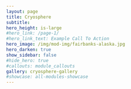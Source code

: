 ```yaml
---
layout: page
title: Cryosphere
subtitle: 
hero_height: is-large
#hero_link: /page-1/
#hero_link_text: Example Call To Action
hero_image: /img/mod-img/fairbanks-alaska.jpg
hero_darken: true
show_sidebar: false
#hide_hero: true
#callouts: module_callouts
gallery: cryosphere-gallery
#showcase: all-modules-showcase
---
```

